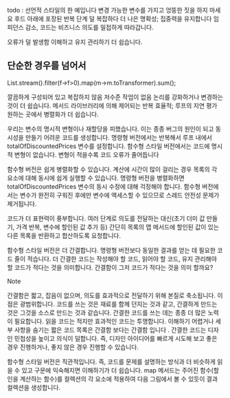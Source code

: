 todo : 선언적 스타일의 한 예입니다
변경 가능한 변수를 가지고 엉뚱한 짓을 하지 마세요
후드 아래에 포장된 반복 단계
덜 복잡하다
더 나은 명확성; 집중력을 유지합니다
임피던스 감소, 코드는 비즈니스 의도를 밀접하게 따라갑니다.

오류가 덜 발생함
이해하고 유지 관리하기 더 쉽습니다.

## 단순한 경우를 넘어서

List.stream().filter(f->f>0).map(m->m.toTransformer).sum();

깔끔하게 구성되어 있고 복잡하지 않음
저수준 작업이 없음
논리를 강화하거나 변경하는 것이 더 쉽습니다.
메서드 라이브러리에 의해 제어되는 반복
효율적; 루프의 지연 평가
원하는 곳에서 병렬화가 더 쉽습니다.



우리는 변수의 명시적 변형이나 재할당을 피했습니다. 이는 종종 버그의 원인이 되고 동시성을 만들기 어려운 코드를 생성합니다. 명령형 버전에서는 반복해서 루프 내에서 totalOfDiscountedPrices 변수를 설정합니다. 함수형 스타일 버전에서는 코드에 명시적 변형이 없습니다. 변형이 적을수록 코드 오류가 줄어듭니다

함수형 버전은 쉽게 병렬화할 수 있습니다. 계산에 시간이 많이 걸리는 경우 목록의 각 요소에 대해 동시에 쉽게 실행할 수 있습니다. 명령형 버전을 병렬화하면 totalOfDiscountedPrices 변수의 동시 수정에 대해 걱정해야 합니다. 함수형 버전에서는 변수가 완전히 구워진 후에만 변수에 액세스할 수 있으므로 스레드 안전성 문제가 제거됩니다.

코드가 더 표현력이 풍부합니다. 여러 단계로 의도를 전달하는 대신(초기 더미 값 만들기, 가격 반복, 변수에 할인된 값 추가 등) 간단히 목록의 맵 메서드에 할인된 값이 있는 다른 목록을 반환하고 합산하도록 요청합니다.

함수형 스타일 버전은 더 간결합니다. 명령형 버전보다 동일한 결과를 얻는 데 필요한 코드 줄이 적습니다. 더 간결한 코드는 작성해야 할 코드, 읽어야 할 코드, 유지 관리해야 할 코드가 적다는 것을 의미합니다. ​간결함이 그저 코드가 적다는 것을 의미 할까요?

> [!NOTE]      
> 간결함은 짧고, 잡음이 없으며, 의도를 효과적으로 전달하기 위해 본질로 축소됩니다. 이점은 광범위합니다.
코드를 쓰는 것은 재료를 함께 던지는 것과 같고, 간결하게 만드는 것은 그것을 소스로 만드는 것과 같습니다. 간결한 코드를 쓰는 데는 종종 더 많은 노력이 필요합니다. 읽을 코드는 적지만 효과적인 코드는 투명합니다. 이해하기 어렵거나 세부 사항을 숨기는 짧은 코드 목록은 간결함 보다는 간결함 입니다 .
간결한 코드는 디자인 민첩성을 높이고 의식이 덜합니다. 즉, 디자인 아이디어를 빠르게 시도해 보고 좋은 경우 진행하거나, 좋지 않은 경우 진행할 수 있습니다.


함수형 스타일 버전은 직관적입니다. 즉, 코드를 문제를 설명하는 방식과 더 비슷하게 읽을 수 있고 구문에 익숙해지면 이해하기가 더 쉽습니다. map 메서드는 주어진 함수(할인을 계산하는 함수)를 컬렉션의 각 요소에 적용하여 다음 그림에서 볼 수 있듯이 결과 컬렉션을 생성합니다.